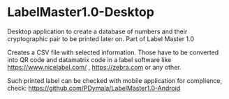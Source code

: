 # LabelMaster1.0-Desktop
Desktop application to create a database of numbers and their cryptographic pair to be printed later on. Part of Label Master 1.0

Creates a CSV file with selected information. Those have to be converted into QR code and datamatrix code in a label software like  https://www.nicelabel.com/ , https://zebra.com or any other.

Such printed label can be checked with mobile application for complience, check:  https://github.com/PDymala/LabelMaster1.0-Android 


